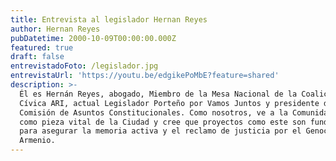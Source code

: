 ```yaml
---
title: Entrevista al legislador Hernan Reyes
author: Hernan Reyes
pubDatetime: 2000-10-09T00:00:00.000Z
featured: true
draft: false
entrevistadoFoto: /legislador.jpg
entrevistaUrl: 'https://youtu.be/edgikePoMbE?feature=shared'
description: >-
  Él es Hernán Reyes, abogado, Miembro de la Mesa Nacional de la Coalición
  Cívica ARI, actual Legislador Porteño por Vamos Juntos y presidente de la
  Comisión de Asuntos Constitucionales. Como nosotros, ve a la Comunidad Armenia
  como pieza vital de la Ciudad y cree que proyectos como este son fundamentales
  para asegurar la memoria activa y el reclamo de justicia por el Genocidio
  Armenio.
---
```


